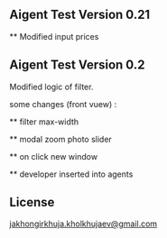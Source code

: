 
## Aigent Test Version 0.21
** Modified input prices

## Aigent Test Version 0.2

Modified logic of filter.

some changes (front vuew) : 

** filter max-width

** modal  zoom photo slider

** on click new window

** developer inserted into agents

## License

jakhongirkhuja.kholkhujaev@gmail.com
